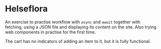 # Helseflora

An exercise to practise workflow with `async` and `await` together with fetching, using a JSON file and displaying its content on the site. Also trying web components in practise for the first time. 

The cart has no indicators of adding an item to it, but it is fully functional.